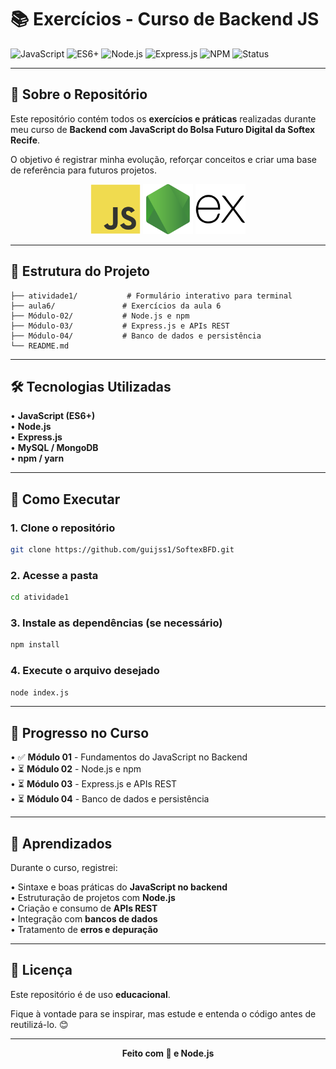 # 📚 Exercícios - Curso de Backend JS

![JavaScript](https://img.shields.io/badge/javascript-%23323330.svg?style=for-the-badge&logo=javascript&logoColor=%23F7DF1E) ![ES6+](https://img.shields.io/badge/ES6%2B-F7DF1E?style=for-the-badge&logo=javascript&logoColor=black) ![Node.js](https://img.shields.io/badge/node.js-6DA55F?style=for-the-badge&logo=node.js&logoColor=white) ![Express.js](https://img.shields.io/badge/express.js-%23404d59.svg?style=for-the-badge&logo=express&logoColor=%2361DAFB) ![NPM](https://img.shields.io/badge/NPM-%23000000.svg?style=for-the-badge&logo=npm&logoColor=white) ![Status](https://img.shields.io/badge/STATUS-EM%20ANDAMENTO-green?style=for-the-badge)

---

## 📂 Sobre o Repositório

Este repositório contém todos os **exercícios e práticas** realizadas durante meu curso de **Backend com JavaScript do Bolsa Futuro Digital da Softex Recife**.

O objetivo é registrar minha evolução, reforçar conceitos e criar uma base de referência para futuros projetos.

<div align="center">
  <img src="https://raw.githubusercontent.com/devicons/devicon/master/icons/javascript/javascript-original.svg" alt="JavaScript" width="80" height="80"/>
  <img src="https://raw.githubusercontent.com/devicons/devicon/master/icons/nodejs/nodejs-original.svg" alt="Node.js" width="80" height="80"/>
  <img src="https://raw.githubusercontent.com/devicons/devicon/master/icons/express/express-original.svg" alt="Express" width="80" height="80"/>
</div>

---

## 📁 Estrutura do Projeto

```
├── atividade1/           # Formulário interativo para terminal
├── aula6/               # Exercícios da aula 6
├── Módulo-02/           # Node.js e npm
├── Módulo-03/           # Express.js e APIs REST
├── Módulo-04/           # Banco de dados e persistência
└── README.md
```

---

## 🛠️ Tecnologias Utilizadas

• **JavaScript (ES6+)**  
• **Node.js**  
• **Express.js**  
• **MySQL / MongoDB**  
• **npm / yarn**

---

## 🚀 Como Executar

### 1. Clone o repositório
```bash
git clone https://github.com/guijss1/SoftexBFD.git
```

### 2. Acesse a pasta
```bash
cd atividade1
```

### 3. Instale as dependências (se necessário)
```bash
npm install
```

### 4. Execute o arquivo desejado
```bash
node index.js
```

---

## 🚀 Progresso no Curso

• ✅ **Módulo 01** - Fundamentos do JavaScript no Backend  
• ⏳ **Módulo 02** - Node.js e npm  
• ⏳ **Módulo 03** - Express.js e APIs REST  
• ⏳ **Módulo 04** - Banco de dados e persistência

---

## 📖 Aprendizados

Durante o curso, registrei:

• Sintaxe e boas práticas do **JavaScript no backend**  
• Estruturação de projetos com **Node.js**  
• Criação e consumo de **APIs REST**  
• Integração com **bancos de dados**  
• Tratamento de **erros e depuração**

---

## 📄 Licença

Este repositório é de uso **educacional**.

Fique à vontade para se inspirar, mas estude e entenda o código antes de reutilizá-lo. 😊

---

<div align="center">

**Feito com 💛 e Node.js**

</div>
